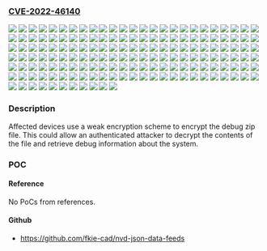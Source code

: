 ### [CVE-2022-46140](https://cve.mitre.org/cgi-bin/cvename.cgi?name=CVE-2022-46140)
![](https://img.shields.io/static/v1?label=Product&message=RUGGEDCOM%20RM1224%20LTE(4G)%20EU&color=blue)
![](https://img.shields.io/static/v1?label=Product&message=RUGGEDCOM%20RM1224%20LTE(4G)%20NAM&color=blue)
![](https://img.shields.io/static/v1?label=Product&message=SCALANCE%20M804PB&color=blue)
![](https://img.shields.io/static/v1?label=Product&message=SCALANCE%20M812-1%20ADSL-Router&color=blue)
![](https://img.shields.io/static/v1?label=Product&message=SCALANCE%20M816-1%20ADSL-Router&color=blue)
![](https://img.shields.io/static/v1?label=Product&message=SCALANCE%20M826-2%20SHDSL-Router&color=blue)
![](https://img.shields.io/static/v1?label=Product&message=SCALANCE%20M874-2&color=blue)
![](https://img.shields.io/static/v1?label=Product&message=SCALANCE%20M874-3&color=blue)
![](https://img.shields.io/static/v1?label=Product&message=SCALANCE%20M876-3%20(ROK)&color=blue)
![](https://img.shields.io/static/v1?label=Product&message=SCALANCE%20M876-3&color=blue)
![](https://img.shields.io/static/v1?label=Product&message=SCALANCE%20M876-4%20(EU)&color=blue)
![](https://img.shields.io/static/v1?label=Product&message=SCALANCE%20M876-4%20(NAM)&color=blue)
![](https://img.shields.io/static/v1?label=Product&message=SCALANCE%20M876-4&color=blue)
![](https://img.shields.io/static/v1?label=Product&message=SCALANCE%20MUM853-1%20(EU)&color=blue)
![](https://img.shields.io/static/v1?label=Product&message=SCALANCE%20MUM856-1%20(EU)&color=blue)
![](https://img.shields.io/static/v1?label=Product&message=SCALANCE%20MUM856-1%20(RoW)&color=blue)
![](https://img.shields.io/static/v1?label=Product&message=SCALANCE%20S615%20EEC%20LAN-Router&color=blue)
![](https://img.shields.io/static/v1?label=Product&message=SCALANCE%20S615%20LAN-Router&color=blue)
![](https://img.shields.io/static/v1?label=Product&message=SCALANCE%20SC622-2C&color=blue)
![](https://img.shields.io/static/v1?label=Product&message=SCALANCE%20SC626-2C&color=blue)
![](https://img.shields.io/static/v1?label=Product&message=SCALANCE%20SC632-2C&color=blue)
![](https://img.shields.io/static/v1?label=Product&message=SCALANCE%20SC636-2C&color=blue)
![](https://img.shields.io/static/v1?label=Product&message=SCALANCE%20SC642-2C&color=blue)
![](https://img.shields.io/static/v1?label=Product&message=SCALANCE%20SC646-2C&color=blue)
![](https://img.shields.io/static/v1?label=Product&message=SCALANCE%20W1748-1%20M12&color=blue)
![](https://img.shields.io/static/v1?label=Product&message=SCALANCE%20W1788-1%20M12&color=blue)
![](https://img.shields.io/static/v1?label=Product&message=SCALANCE%20W1788-2%20EEC%20M12&color=blue)
![](https://img.shields.io/static/v1?label=Product&message=SCALANCE%20W1788-2%20M12&color=blue)
![](https://img.shields.io/static/v1?label=Product&message=SCALANCE%20W1788-2IA%20M12&color=blue)
![](https://img.shields.io/static/v1?label=Product&message=SCALANCE%20W721-1%20RJ45&color=blue)
![](https://img.shields.io/static/v1?label=Product&message=SCALANCE%20W722-1%20RJ45&color=blue)
![](https://img.shields.io/static/v1?label=Product&message=SCALANCE%20W734-1%20RJ45%20(USA)&color=blue)
![](https://img.shields.io/static/v1?label=Product&message=SCALANCE%20W734-1%20RJ45&color=blue)
![](https://img.shields.io/static/v1?label=Product&message=SCALANCE%20W738-1%20M12&color=blue)
![](https://img.shields.io/static/v1?label=Product&message=SCALANCE%20W748-1%20M12&color=blue)
![](https://img.shields.io/static/v1?label=Product&message=SCALANCE%20W748-1%20RJ45&color=blue)
![](https://img.shields.io/static/v1?label=Product&message=SCALANCE%20W761-1%20RJ45&color=blue)
![](https://img.shields.io/static/v1?label=Product&message=SCALANCE%20W774-1%20M12%20EEC&color=blue)
![](https://img.shields.io/static/v1?label=Product&message=SCALANCE%20W774-1%20RJ45%20(USA)&color=blue)
![](https://img.shields.io/static/v1?label=Product&message=SCALANCE%20W774-1%20RJ45&color=blue)
![](https://img.shields.io/static/v1?label=Product&message=SCALANCE%20W778-1%20M12%20EEC%20(USA)&color=blue)
![](https://img.shields.io/static/v1?label=Product&message=SCALANCE%20W778-1%20M12%20EEC&color=blue)
![](https://img.shields.io/static/v1?label=Product&message=SCALANCE%20W778-1%20M12&color=blue)
![](https://img.shields.io/static/v1?label=Product&message=SCALANCE%20W786-1%20RJ45&color=blue)
![](https://img.shields.io/static/v1?label=Product&message=SCALANCE%20W786-2%20RJ45&color=blue)
![](https://img.shields.io/static/v1?label=Product&message=SCALANCE%20W786-2%20SFP&color=blue)
![](https://img.shields.io/static/v1?label=Product&message=SCALANCE%20W786-2IA%20RJ45&color=blue)
![](https://img.shields.io/static/v1?label=Product&message=SCALANCE%20W788-1%20M12&color=blue)
![](https://img.shields.io/static/v1?label=Product&message=SCALANCE%20W788-1%20RJ45&color=blue)
![](https://img.shields.io/static/v1?label=Product&message=SCALANCE%20W788-2%20M12%20EEC&color=blue)
![](https://img.shields.io/static/v1?label=Product&message=SCALANCE%20W788-2%20M12&color=blue)
![](https://img.shields.io/static/v1?label=Product&message=SCALANCE%20W788-2%20RJ45&color=blue)
![](https://img.shields.io/static/v1?label=Product&message=SCALANCE%20WAM763-1&color=blue)
![](https://img.shields.io/static/v1?label=Product&message=SCALANCE%20WAM766-1%20(US)&color=blue)
![](https://img.shields.io/static/v1?label=Product&message=SCALANCE%20WAM766-1%20EEC%20(US)&color=blue)
![](https://img.shields.io/static/v1?label=Product&message=SCALANCE%20WAM766-1%20EEC&color=blue)
![](https://img.shields.io/static/v1?label=Product&message=SCALANCE%20WAM766-1&color=blue)
![](https://img.shields.io/static/v1?label=Product&message=SCALANCE%20WUM763-1&color=blue)
![](https://img.shields.io/static/v1?label=Product&message=SCALANCE%20WUM766-1%20(USA)&color=blue)
![](https://img.shields.io/static/v1?label=Product&message=SCALANCE%20WUM766-1&color=blue)
![](https://img.shields.io/static/v1?label=Product&message=SCALANCE%20XB205-3%20(SC%2C%20PN)&color=blue)
![](https://img.shields.io/static/v1?label=Product&message=SCALANCE%20XB205-3%20(ST%2C%20E%2FIP)&color=blue)
![](https://img.shields.io/static/v1?label=Product&message=SCALANCE%20XB205-3%20(ST%2C%20PN)&color=blue)
![](https://img.shields.io/static/v1?label=Product&message=SCALANCE%20XB205-3LD%20(SC%2C%20E%2FIP)&color=blue)
![](https://img.shields.io/static/v1?label=Product&message=SCALANCE%20XB205-3LD%20(SC%2C%20PN)&color=blue)
![](https://img.shields.io/static/v1?label=Product&message=SCALANCE%20XB208%20(E%2FIP)&color=blue)
![](https://img.shields.io/static/v1?label=Product&message=SCALANCE%20XB208%20(PN)&color=blue)
![](https://img.shields.io/static/v1?label=Product&message=SCALANCE%20XB213-3%20(SC%2C%20E%2FIP)&color=blue)
![](https://img.shields.io/static/v1?label=Product&message=SCALANCE%20XB213-3%20(SC%2C%20PN)&color=blue)
![](https://img.shields.io/static/v1?label=Product&message=SCALANCE%20XB213-3%20(ST%2C%20E%2FIP)&color=blue)
![](https://img.shields.io/static/v1?label=Product&message=SCALANCE%20XB213-3%20(ST%2C%20PN)&color=blue)
![](https://img.shields.io/static/v1?label=Product&message=SCALANCE%20XB213-3LD%20(SC%2C%20E%2FIP)&color=blue)
![](https://img.shields.io/static/v1?label=Product&message=SCALANCE%20XB213-3LD%20(SC%2C%20PN)&color=blue)
![](https://img.shields.io/static/v1?label=Product&message=SCALANCE%20XB216%20(E%2FIP)&color=blue)
![](https://img.shields.io/static/v1?label=Product&message=SCALANCE%20XB216%20(PN)&color=blue)
![](https://img.shields.io/static/v1?label=Product&message=SCALANCE%20XC206-2%20(SC)&color=blue)
![](https://img.shields.io/static/v1?label=Product&message=SCALANCE%20XC206-2%20(ST%2FBFOC)&color=blue)
![](https://img.shields.io/static/v1?label=Product&message=SCALANCE%20XC206-2G%20PoE%20(54%20V%20DC)&color=blue)
![](https://img.shields.io/static/v1?label=Product&message=SCALANCE%20XC206-2G%20PoE%20EEC%20(54%20V%20DC)&color=blue)
![](https://img.shields.io/static/v1?label=Product&message=SCALANCE%20XC206-2G%20PoE&color=blue)
![](https://img.shields.io/static/v1?label=Product&message=SCALANCE%20XC206-2SFP%20EEC&color=blue)
![](https://img.shields.io/static/v1?label=Product&message=SCALANCE%20XC206-2SFP%20G%20(EIP%20DEF.)&color=blue)
![](https://img.shields.io/static/v1?label=Product&message=SCALANCE%20XC206-2SFP%20G%20EEC&color=blue)
![](https://img.shields.io/static/v1?label=Product&message=SCALANCE%20XC206-2SFP%20G&color=blue)
![](https://img.shields.io/static/v1?label=Product&message=SCALANCE%20XC206-2SFP&color=blue)
![](https://img.shields.io/static/v1?label=Product&message=SCALANCE%20XC208&color=blue)
![](https://img.shields.io/static/v1?label=Product&message=SCALANCE%20XC208EEC&color=blue)
![](https://img.shields.io/static/v1?label=Product&message=SCALANCE%20XC208G%20(EIP%20def.)&color=blue)
![](https://img.shields.io/static/v1?label=Product&message=SCALANCE%20XC208G%20EEC&color=blue)
![](https://img.shields.io/static/v1?label=Product&message=SCALANCE%20XC208G%20PoE%20(54%20V%20DC)&color=blue)
![](https://img.shields.io/static/v1?label=Product&message=SCALANCE%20XC208G%20PoE&color=blue)
![](https://img.shields.io/static/v1?label=Product&message=SCALANCE%20XC208G&color=blue)
![](https://img.shields.io/static/v1?label=Product&message=SCALANCE%20XC216&color=blue)
![](https://img.shields.io/static/v1?label=Product&message=SCALANCE%20XC216-3G%20PoE%20(54%20V%20DC)&color=blue)
![](https://img.shields.io/static/v1?label=Product&message=SCALANCE%20XC216-3G%20PoE&color=blue)
![](https://img.shields.io/static/v1?label=Product&message=SCALANCE%20XC216-4C%20G%20(EIP%20Def.)&color=blue)
![](https://img.shields.io/static/v1?label=Product&message=SCALANCE%20XC216-4C%20G%20EEC&color=blue)
![](https://img.shields.io/static/v1?label=Product&message=SCALANCE%20XC216-4C%20G&color=blue)
![](https://img.shields.io/static/v1?label=Product&message=SCALANCE%20XC216-4C&color=blue)
![](https://img.shields.io/static/v1?label=Product&message=SCALANCE%20XC216EEC&color=blue)
![](https://img.shields.io/static/v1?label=Product&message=SCALANCE%20XC224&color=blue)
![](https://img.shields.io/static/v1?label=Product&message=SCALANCE%20XC224-4C%20G%20(EIP%20Def.)&color=blue)
![](https://img.shields.io/static/v1?label=Product&message=SCALANCE%20XC224-4C%20G%20EEC&color=blue)
![](https://img.shields.io/static/v1?label=Product&message=SCALANCE%20XC224-4C%20G&color=blue)
![](https://img.shields.io/static/v1?label=Product&message=SCALANCE%20XF204%20DNA&color=blue)
![](https://img.shields.io/static/v1?label=Product&message=SCALANCE%20XF204&color=blue)
![](https://img.shields.io/static/v1?label=Product&message=SCALANCE%20XF204-2BA%20DNA&color=blue)
![](https://img.shields.io/static/v1?label=Product&message=SCALANCE%20XF204-2BA&color=blue)
![](https://img.shields.io/static/v1?label=Product&message=SCALANCE%20XM408-4C%20(L3%20int.)&color=blue)
![](https://img.shields.io/static/v1?label=Product&message=SCALANCE%20XM408-4C&color=blue)
![](https://img.shields.io/static/v1?label=Product&message=SCALANCE%20XM408-8C%20(L3%20int.)&color=blue)
![](https://img.shields.io/static/v1?label=Product&message=SCALANCE%20XM408-8C&color=blue)
![](https://img.shields.io/static/v1?label=Product&message=SCALANCE%20XM416-4C%20(L3%20int.)&color=blue)
![](https://img.shields.io/static/v1?label=Product&message=SCALANCE%20XM416-4C&color=blue)
![](https://img.shields.io/static/v1?label=Product&message=SCALANCE%20XP208%20(Ethernet%2FIP)&color=blue)
![](https://img.shields.io/static/v1?label=Product&message=SCALANCE%20XP208&color=blue)
![](https://img.shields.io/static/v1?label=Product&message=SCALANCE%20XP208EEC&color=blue)
![](https://img.shields.io/static/v1?label=Product&message=SCALANCE%20XP208PoE%20EEC&color=blue)
![](https://img.shields.io/static/v1?label=Product&message=SCALANCE%20XP216%20(Ethernet%2FIP)&color=blue)
![](https://img.shields.io/static/v1?label=Product&message=SCALANCE%20XP216&color=blue)
![](https://img.shields.io/static/v1?label=Product&message=SCALANCE%20XP216EEC&color=blue)
![](https://img.shields.io/static/v1?label=Product&message=SCALANCE%20XP216POE%20EEC&color=blue)
![](https://img.shields.io/static/v1?label=Product&message=SCALANCE%20XR324WG%20(24%20X%20FE%2C%20DC%2024V)&color=blue)
![](https://img.shields.io/static/v1?label=Product&message=SCALANCE%20XR324WG%20(24%20x%20FE%2C%20AC%20230V)&color=blue)
![](https://img.shields.io/static/v1?label=Product&message=SCALANCE%20XR326-2C%20PoE%20WG%20(without%20UL)&color=blue)
![](https://img.shields.io/static/v1?label=Product&message=SCALANCE%20XR326-2C%20PoE%20WG&color=blue)
![](https://img.shields.io/static/v1?label=Product&message=SCALANCE%20XR328-4C%20WG%20(24XFE%2C%204XGE%2C%2024V)&color=blue)
![](https://img.shields.io/static/v1?label=Product&message=SCALANCE%20XR328-4C%20WG%20(24xFE%2C%204xGE%2CDC24V)&color=blue)
![](https://img.shields.io/static/v1?label=Product&message=SCALANCE%20XR328-4C%20WG%20(24xFE%2C4xGE%2CAC230V)&color=blue)
![](https://img.shields.io/static/v1?label=Product&message=SCALANCE%20XR328-4C%20WG%20(28xGE%2C%20AC%20230V)&color=blue)
![](https://img.shields.io/static/v1?label=Product&message=SCALANCE%20XR328-4C%20WG%20(28xGE%2C%20DC%2024V)&color=blue)
![](https://img.shields.io/static/v1?label=Product&message=SCALANCE%20XR524-8C%2C%201x230V%20(L3%20int.)&color=blue)
![](https://img.shields.io/static/v1?label=Product&message=SCALANCE%20XR524-8C%2C%201x230V&color=blue)
![](https://img.shields.io/static/v1?label=Product&message=SCALANCE%20XR524-8C%2C%2024V%20(L3%20int.)&color=blue)
![](https://img.shields.io/static/v1?label=Product&message=SCALANCE%20XR524-8C%2C%2024V&color=blue)
![](https://img.shields.io/static/v1?label=Product&message=SCALANCE%20XR524-8C%2C%202x230V%20(L3%20int.)&color=blue)
![](https://img.shields.io/static/v1?label=Product&message=SCALANCE%20XR524-8C%2C%202x230V&color=blue)
![](https://img.shields.io/static/v1?label=Product&message=SCALANCE%20XR526-8C%2C%201x230V%20(L3%20int.)&color=blue)
![](https://img.shields.io/static/v1?label=Product&message=SCALANCE%20XR526-8C%2C%201x230V&color=blue)
![](https://img.shields.io/static/v1?label=Product&message=SCALANCE%20XR526-8C%2C%2024V%20(L3%20int.)&color=blue)
![](https://img.shields.io/static/v1?label=Product&message=SCALANCE%20XR526-8C%2C%2024V&color=blue)
![](https://img.shields.io/static/v1?label=Product&message=SCALANCE%20XR526-8C%2C%202x230V%20(L3%20int.)&color=blue)
![](https://img.shields.io/static/v1?label=Product&message=SCALANCE%20XR526-8C%2C%202x230V&color=blue)
![](https://img.shields.io/static/v1?label=Product&message=SCALANCE%20XR528-6M%20(2HR2%2C%20L3%20int.)&color=blue)
![](https://img.shields.io/static/v1?label=Product&message=SCALANCE%20XR528-6M%20(2HR2)&color=blue)
![](https://img.shields.io/static/v1?label=Product&message=SCALANCE%20XR528-6M%20(L3%20int.)&color=blue)
![](https://img.shields.io/static/v1?label=Product&message=SCALANCE%20XR528-6M&color=blue)
![](https://img.shields.io/static/v1?label=Product&message=SCALANCE%20XR552-12M%20(2HR2%2C%20L3%20int.)&color=blue)
![](https://img.shields.io/static/v1?label=Product&message=SCALANCE%20XR552-12M%20(2HR2)&color=blue)
![](https://img.shields.io/static/v1?label=Product&message=SCALANCE%20XR552-12M&color=blue)
![](https://img.shields.io/static/v1?label=Product&message=SIPLUS%20NET%20SCALANCE%20XC206-2&color=blue)
![](https://img.shields.io/static/v1?label=Product&message=SIPLUS%20NET%20SCALANCE%20XC206-2SFP&color=blue)
![](https://img.shields.io/static/v1?label=Product&message=SIPLUS%20NET%20SCALANCE%20XC208&color=blue)
![](https://img.shields.io/static/v1?label=Product&message=SIPLUS%20NET%20SCALANCE%20XC216-4C&color=blue)
![](https://img.shields.io/static/v1?label=Version&message=0%3C%20*%20&color=brighgreen)
![](https://img.shields.io/static/v1?label=Version&message=0%3C%20V2.0.0%20&color=brighgreen)
![](https://img.shields.io/static/v1?label=Version&message=0%3C%20V2.3%20&color=brighgreen)
![](https://img.shields.io/static/v1?label=Version&message=0%3C%20V4.4%20&color=brighgreen)
![](https://img.shields.io/static/v1?label=Version&message=0%3C%20V6.6%20&color=brighgreen)
![](https://img.shields.io/static/v1?label=Version&message=0%3C%20V7.2%20&color=brighgreen)
![](https://img.shields.io/static/v1?label=Vulnerability&message=CWE-327%3A%20Use%20of%20a%20Broken%20or%20Risky%20Cryptographic%20Algorithm&color=brighgreen)

### Description

Affected devices use a weak encryption scheme to encrypt the debug zip file. This could allow an authenticated attacker to decrypt the contents of the file and retrieve debug information about the system.

### POC

#### Reference
No PoCs from references.

#### Github
- https://github.com/fkie-cad/nvd-json-data-feeds

